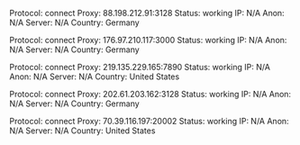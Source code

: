 Protocol: connect
Proxy: 88.198.212.91:3128
Status: working
IP: N/A
Anon: N/A
Server: N/A
Country: Germany

Protocol: connect
Proxy: 176.97.210.117:3000
Status: working
IP: N/A
Anon: N/A
Server: N/A
Country: Germany

Protocol: connect
Proxy: 219.135.229.165:7890
Status: working
IP: N/A
Anon: N/A
Server: N/A
Country: United States

Protocol: connect
Proxy: 202.61.203.162:3128
Status: working
IP: N/A
Anon: N/A
Server: N/A
Country: Germany

Protocol: connect
Proxy: 70.39.116.197:20002
Status: working
IP: N/A
Anon: N/A
Server: N/A
Country: United States


